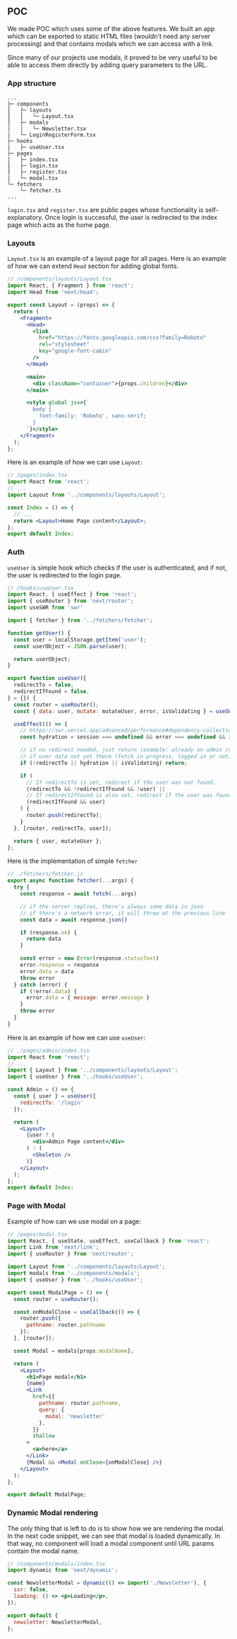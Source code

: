 ## POC

We made POC which uses some of the above features. We built an app which can be exported to static HTML files (wouldn't need any server processing) and that contains modals which we can access with a link.

Since many of our projects use modals, it proved to be very useful to be able to access them directly by adding query parameters to the URL.

### App structure

```
...
├─ components
⎮   ├─ layouts
⎮   ⎮   └─ Layout.tsx
⎮   ├─ modals
|   |   └─ Newsletter.tsx
|   └─ LoginRegisterForm.tsx
├─ hooks
|   ├─ useUser.tsx
├─ pages
|   ├─ index.tsx
⎮   ├─ login.tsx
⎮   ├─ register.tsx
|   └─ modal.tsx
└─ fetchers
    └─ fetcher.ts
...
```

`login.tsx` and `register.tsx` are public pages whose functionality is self-explanatory. Once login is successful, the user is redirected to the index page which acts as the home page.

### Layouts

`Layout.tsx` is an example of a layout page for all pages. Here is an example of how we can extend `Head` section for adding global fonts.

```jsx
// /components/layouts/Layout.tsx
import React, { Fragment } from 'react';
import Head from 'next/head';

export const Layout = (props) => {
  return (
    <Fragment>
      <Head>
        <link
          href="https://fonts.googleapis.com/css?family=Roboto"
          rel="stylesheet"
          key="google-font-cabin"
        />
      </Head>

      <main>
        <div className="container">{props.children}</div>
      </main>

      <style global jsx>{`
        body {
          font-family: 'Roboto', sans-serif;
        }
      `}</style>
    </Fragment>
  );
};
```

Here is an example of how we can use `Layout`:

```jsx
// /pages/index.tsx
import React from 'react';
// ...
import Layout from '../components/layouts/Layout';

const Index = () => {
  // ...
  return <Layout>Home Page content</Layout>;
};
export default Index;
```

### Auth

`useUser` is simple hook which checks if the user is authenticated, and if not, the user is redirected to the login page.

```jsx
// /hooks/useUser.tsx
import React, { useEffect } from 'react';
import { useRouter } from 'next/router';
import useSWR from 'swr'

import { fetcher } from '../fetchers/fetcher';

function getUser() {
  const user = localStorage.getItem('user');
  const userObject = JSON.parse(user);

  return userObject;
}

export function useUser({
  redirectTo = false,
  redirectIfFound = false,
} = {}) {
  const router = useRouter();
  const { data: user, mutate: mutateUser, error, isValidating } = useSWR('/api/user', fetcher);

  useEffect(() => {
    // https://swr.vercel.app/advanced/performance#dependency-collection
    const hydration = session === undefined && error === undefined && isValidating === false;

    // if no redirect needed, just return (example: already on admin /dashboard)
    // if user data not yet there (fetch in progress, logged in or not) then don't do anything yet
    if (!redirectTo || hydration || isValidating) return;

    if (
      // If redirectTo is set, redirect if the user was not found.
      (redirectTo && !redirectIfFound && !user) ||
      // If redirectIfFound is also set, redirect if the user was found
      (redirectIfFound && user)
    ) {
      router.push(redirectTo);
    }
  }, [router, redirectTo, user]);

  return { user, mutateUser };
};
```

Here is the implementation of simple `fetcher`

```jsx
// ./fetchers/fetcher.js
export async function fetcher(...args) {
  try {
    const response = await fetch(...args)

    // if the server replies, there's always some data in json
    // if there's a network error, it will throw at the previous line
    const data = await response.json()

    if (response.ok) {
      return data
    }

    const error = new Error(response.statusText)
    error.response = response
    error.data = data
    throw error
  } catch (error) {
    if (!error.data) {
      error.data = { message: error.message }
    }
    throw error
  }
}
```


Here is an example of how we can use `useUser`:

```jsx
// ./pages/admin/index.tsx
import React from 'react';
// ...
import { Layout } from '../components/layouts/Layout';
import { useUser } from '../hooks/useUser';

const Admin = () => {
  const { user } = useUser({
    redirectTo: '/login'
  });

  return (
    <Layout>
      {user ? (
        <div>Admin Page content</div>
      ) : (
        <Skeleton />
      )}
    </Layout>
  );
};
export default Index;
```

### Page with Modal

Example of how can we use modal on a page:

```jsx
// /pages/modal.tsx
import React, { useState, useEffect, useCallback } from 'react';
import Link from 'next/link';
import { useRouter } from 'next/router';

import Layout from '../components/layouts/Layout';
import modals from '../components/modals';
import { useUser } from '../hooks/useUser';

export const ModalPage = () => {
  const router = useRouter();

  const onModalClose = useCallback(() => {
    router.push({
      pathname: router.pathname
    });
  }, [router]);

  const Modal = modals[props.modalName];

  return (
    <Layout>
      <h1>Page modal</h1>
      {name}
      <Link
        href={{
          pathname: router.pathname,
          query: {
            modal: 'newsletter'
          },
        }}
        shallow
      >
        <a>here</a>
      </Link>
      {Modal && <Modal onClose={onModalClose} />}
    </Layout>
  );
};

export default ModalPage;
```

### Dynamic Modal rendering

The only thing that is left to do is to show how we are rendering the modal. In the next code snippet, we can see that modal is loaded dynamically. In that way, no component will load a modal component until URL params contain the modal name.

```jsx
// /components/modals/index.tsx
import dynamic from 'next/dynamic';

const NewsletterModal = dynamic(() => import('./Newsletter'), {
  ssr: false,
  loading: () => <p>Loading</p>,
});

export default {
  newsletter: NewsletterModal,
};
```

